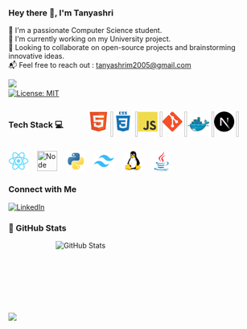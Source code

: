 ### Hey there 👋, I'm Tanyashri

🌱 I'm a passionate Computer Science student.  
🔭 I'm currently working on my University project.  
🤝 Looking to collaborate on open-source projects 
   and brainstorming innovative ideas.  
📬 Feel free to reach out : [tanyashrim2005@gmail.com](mailto:tanyashrim2005@gmail.com)


![](https://komarev.com/ghpvc/?username=Tanyashri&color=blue)  
[![License: MIT](https://img.shields.io/badge/License-MIT-yellow.svg)](https://opensource.org/licenses/MIT)


<div style="display: flex; align-items: center; gap: 50px;">
    <h3>Tech Stack 💻 </h3>
    <p style="display: flex; gap: 15;" align="left">
        <img src="https://github.com/devicons/devicon/blob/master/icons/html5/html5-original.svg" title="HTML5" alt="HTML" width="40" height="40"/>&nbsp;
        <img width="5" />
        <img src="https://github.com/devicons/devicon/blob/master/icons/css3/css3-plain-wordmark.svg" title="CSS3" alt="CSS" width="40" height="40"/>&nbsp;
        <img width="5" />
        <img src="https://github.com/devicons/devicon/blob/master/icons/javascript/javascript-original.svg" title="JavaScript" alt="CSS" width="40" height="40"/>&nbsp;
        <img width="5" />
        <img src="https://github.com/devicons/devicon/blob/master/icons/git/git-original.svg" title="Git" alt="Git" width="40" height="40"/>&nbsp;
        <img width="5" />
        <img src="https://github.com/devicons/devicon/blob/master/icons/docker/docker-original.svg" title="Docker" width="45" height="50"/>&nbsp;
        <img width="5" />
        <img src="https://github.com/devicons/devicon/blob/master/icons/nextjs/nextjs-original.svg" title="NextJS" width="40" height="40"/>&nbsp; 
        <img width="5" />
    </p>
</div>
<p>
  <div>
        <img src="https://github.com/devicons/devicon/blob/master/icons/react/react-original.svg" title="React" alt="Git" width="40" height="40"/>&nbsp;
        <img width="5" />
        <img src="https://cdn.simpleicons.org/nodedotjs/339933" title="Node" width="40" height="40"/>&nbsp;
        <img width="5" />
        <img src="https://github.com/devicons/devicon/blob/master/icons/python/python-original.svg" title="Python" alt="Python" width="40" height="40"/>&nbsp;  
        <img width="5" />
        <img src="https://github.com/devicons/devicon/blob/master/icons/tailwindcss/tailwindcss-original.svg" title="Tailwind" alt="tailwind" width="40" height="40"/>&nbsp;
        <img width="5" />
        <img src="https://github.com/devicons/devicon/blob/master/icons/linux/linux-original.svg" title="Tailwind" alt="tailwind" width="40" height="40"/>&nbsp;
        <img width="5" />
        <img src="https://github.com/devicons/devicon/blob/master/icons/java/java-original.svg" title="Tailwind" alt="tailwind" width="40" height="40"/>&nbsp;
        <img width="5" />

</p>
</div>

### Connect with Me

[![LinkedIn](https://img.shields.io/badge/LinkedIn-%230077B5.svg?style=for-the-badge&logo=linkedin&logoColor=white)](https://www.linkedin.com/in/tanya-m-94a74a234)
<img width="5" />

### 🌌 GitHub Stats

<div style="display: flex; align-items: center; gap: 30px;">
  <img src="https://github.com/Tanyashri/Tanyashri/blob/main/hhh.mp4" width="400" style="margin-right: 10px;">
  <img src="https://github-readme-stats.vercel.app/api?username=Tanyashri&show_icons=true&hide=stars&count_private=true&theme=tokyonight" alt="GitHub Stats" width="410" height="300"/>
</div>








